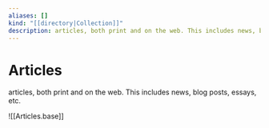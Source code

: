 ```yaml
---
aliases: []
kind: "[[directory|Collection]]"
description: articles, both print and on the web. This includes news, blog posts, essays, etc.
---
```

# Articles
articles, both print and on the web. This includes news, blog posts, essays, etc.


![[Articles.base]]